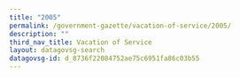 ```yaml
---
title: "2005"
permalink: /government-gazette/vacation-of-service/2005/
description: ""
third_nav_title: Vacation of Service
layout: datagovsg-search
datagovsg-id: d_8736f22084752ae75c6951fa86c03b55
---
```

